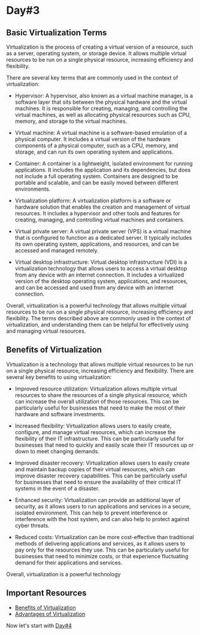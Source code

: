 # Day#3

## Basic Virtualization Terms

Virtualization is the process of creating a virtual version of a resource, such as a server, operating system, or storage device. It allows multiple virtual resources to be run on a single physical resource, increasing efficiency and flexibility.

There are several key terms that are commonly used in the context of virtualization:

+ Hypervisor: A hypervisor, also known as a virtual machine manager, is a software layer that sits between the physical hardware and the virtual machines. It is responsible for creating, managing, and controlling the virtual machines, as well as allocating physical resources such as CPU, memory, and storage to the virtual machines.

+ Virtual machine: A virtual machine is a software-based emulation of a physical computer. It includes a virtual version of the hardware components of a physical computer, such as a CPU, memory, and storage, and can run its own operating system and applications.

+ Container: A container is a lightweight, isolated environment for running applications. It includes the application and its dependencies, but does not include a full operating system. Containers are designed to be portable and scalable, and can be easily moved between different environments.

+ Virtualization platform: A virtualization platform is a software or hardware solution that enables the creation and management of virtual resources. It includes a hypervisor and other tools and features for creating, managing, and controlling virtual machines and containers.

+ Virtual private server: A virtual private server (VPS) is a virtual machine that is configured to function as a dedicated server. It typically includes its own operating system, applications, and resources, and can be accessed and managed remotely.

+ Virtual desktop infrastructure: Virtual desktop infrastructure (VDI) is a virtualization technology that allows users to access a virtual desktop from any device with an internet connection. It includes a virtualized version of the desktop operating system, applications, and resources, and can be accessed and used from any device with an internet connection.

Overall, virtualization is a powerful technology that allows multiple virtual resources to be run on a single physical resource, increasing efficiency and flexibility. The terms described above are commonly used in the context of virtualization, and understanding them can be helpful for effectively using and managing virtual resources.

## Benefits of Virtualization

Virtualization is a technology that allows multiple virtual resources to be run on a single physical resource, increasing efficiency and flexibility. There are several key benefits to using virtualization:

+ Improved resource utilization: Virtualization allows multiple virtual resources to share the resources of a single physical resource, which can increase the overall utilization of those resources. This can be particularly useful for businesses that need to make the most of their hardware and software investments.

+ Increased flexibility: Virtualization allows users to easily create, configure, and manage virtual resources, which can increase the flexibility of their IT infrastructure. This can be particularly useful for businesses that need to quickly and easily scale their IT resources up or down to meet changing demands.

+ Improved disaster recovery: Virtualization allows users to easily create and maintain backup copies of their virtual resources, which can improve disaster recovery capabilities. This can be particularly useful for businesses that need to ensure the availability of their critical IT systems in the event of a disaster.

+ Enhanced security: Virtualization can provide an additional layer of security, as it allows users to run applications and services in a secure, isolated environment. This can help to prevent interference or interference with the host system, and can also help to protect against cyber threats.

+ Reduced costs: Virtualization can be more cost-effective than traditional methods of delivering applications and services, as it allows users to pay only for the resources they use. This can be particularly useful for businesses that need to minimize costs, or that experience fluctuating demand for their applications and services.

Overall, virtualization is a powerful technology

## Important Resources

+ [Benefits of Virtualization](https://www.youtube.com/watch?v=yZBYVrWvJSU)
+ [Advantages of Virtualization](https://www.youtube.com/watch?v=JmkbrHQWXOI)

Now let's start with [Day#4](https://github.com/BxtGeek/30daysofVMware/blob/main/Days/Day%4004.md)
